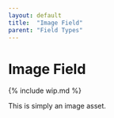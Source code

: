 ```yaml
---
layout: default
title:  "Image Field"
parent: "Field Types"
---
```


# Image Field

{% include wip.md %}

This is simply an image asset.
